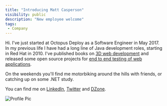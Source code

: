 ```yaml
---
title: "Introducing Matt Casperson"
visibility: public
description: "New employee welcome"
tags:
 - Company
---
```

Hi. I've just started at Octopus Deploy as a Software Engineer in May 2017. In my previous life I have had a long
line of Java development roles, starting in Red Hat in 2010. I've published books on 
[3D web development](http://www.packtpub.com/away3d-36-essentials/book) and released some 
open source projects for [end to end testing of web applications](https://autogeneral.gitbooks.io/iridiumapplicationtesting-gettingstartedguide/content/).

On the weekends you'll find me motorbiking around the hills with friends, or catching up on some .NET study.

You can find me on [LinkedIn](https://www.linkedin.com/in/mattcasperson/), [Twitter](https://twitter.com/mcasperson)
and [DZone](https://dzone.com/users/343648/mcasperson.html).

![Profile Pic](https://i.octopus.com/site/team/avatar-mattc-140.jpg)